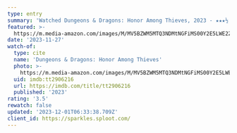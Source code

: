```yaml
---
type: entry
summary: 'Watched Dungeons & Dragons: Honor Among Thieves, 2023 - ★★★½'
featured: >-
  https://m.media-amazon.com/images/M/MV5BZWM5MTQ3NDMtNGFiMS00Y2E5LWE2ZTUtNzM5MTcyZjM3ODRiXkEyXkFqcGdeQXVyMDM2NDM2MQ@@._V1_SX300.jpg
date: '2023-11-27'
watch-of:
  type: cite
  name: 'Dungeons & Dragons: Honor Among Thieves'
  photo: >-
    https://m.media-amazon.com/images/M/MV5BZWM5MTQ3NDMtNGFiMS00Y2E5LWE2ZTUtNzM5MTcyZjM3ODRiXkEyXkFqcGdeQXVyMDM2NDM2MQ@@._V1_SX300.jpg
  uid: imdb:tt2906216
  url: https://imdb.com/title/tt2906216
  published: '2023'
rating: '3.5'
rewatch: false
updated: '2023-12-01T06:33:38.709Z'
client_id: https://sparkles.sploot.com/
---
```

